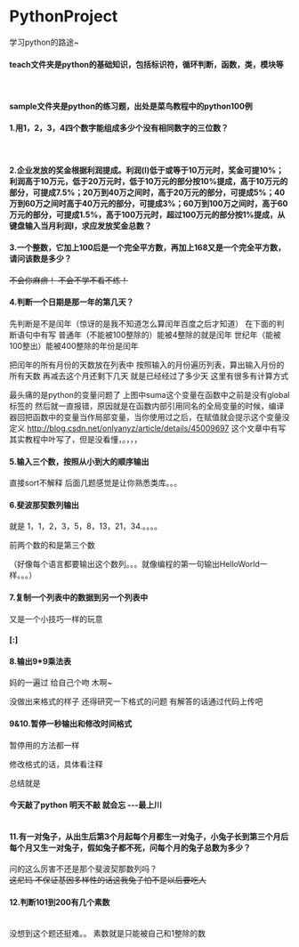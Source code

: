 # PythonProject
学习python的路途~


#### teach文件夹是python的基础知识，包括标识符，循环判断，函数，类，模块等

 
#### sample文件夹是python的练习题，出处是菜鸟教程中的python100例


#### 1.用1，2，3，4四个数字能组成多少个没有相同数字的三位数？
 
#### 2.企业发放的奖金根据利润提成。利润(I)低于或等于10万元时，奖金可提10%；利润高于10万元，低于20万元时，低于10万元的部分按10%提成，高于10万元的部分，可提成7.5%；20万到40万之间时，高于20万元的部分，可提成5%；40万到60万之间时高于40万元的部分，可提成3%；60万到100万之间时，高于60万元的部分，可提成1.5%，高于100万元时，超过100万元的部分按1%提成，从键盘输入当月利润I，求应发放奖金总数？

#### 3.一个整数，它加上100后是一个完全平方数，再加上168又是一个完全平方数，请问该数是多少？

~~不会你麻痹！
不会不学不看不练！~~

#### 4.判断一个日期是那一年的第几天？

先判断是不是闰年（惊讶的是我不知道怎么算闰年百度之后才知道）
在下面的判断语句中有写
普通年（不能被100整除的）能被4整除的就是闰年
世纪年（能被100整出）能被400整除的年份是闰年

把闰年的所有月份的天数放在列表中
按照输入的月份遍历列表，算出输入月份的所有天数   再减去这个月还剩下几天  就是已经经过了多少天
这里有很多有计算方式


最头痛的是python的变量问题了
上图中suma这个变量在函数中之前是没有global标签的
然后就一直报错，原因就是在函数内部引用同名的全局变量的时候，编译器回把函数中的变量当作局部变量，当你使用过之后，在赋值就会提示这个变量没定义
http://blog.csdn.net/onlyanyz/article/details/45009697
这个文章中有写
其实教程中叶写了，但是没看懂，。，，，<br>

#### 5.输入三个数，按照从小到大的顺序输出

直接sort不解释
后面几题感觉是让你熟悉类库。。。<br>

#### 6.斐波那契数列输出
就是  1，1，2，3，5，8，13，21，34.。。。。<br>

前两个数的和是第三个数<br>

（好像每个语言都要输出这个数列。。。就像编程的第一句输出HelloWorld一样。。。）<br>

#### 7.复制一个列表中的数据到另一个列表中<br>
又是一个小技巧一样的玩意<br>
#### [:]<br>


#### 8.输出9*9乘法表<br>

妈的一遍过
给自己个吻
木啊~<br>

没做出来格式的样子
还得研究一下格式的问题
有解答的话通过代码上传吧<br>

#### 9&10.暂停一秒输出和修改时间格式<br>

暂停用的方法都一样

修改格式的话，具体看注释

总结就是<br>


#### 今天敲了python 明天不敲  就会忘    ---最上川<br><br>

#### 11.有一对兔子，从出生后第3个月起每个月都生一对兔子，小兔子长到第三个月后每个月又生一对兔子，假如兔子都不死，问每个月的兔子总数为多少？


问的这么厉害不还是那个斐波契那数列吗？<br>
~~这尼玛
不保证基因多样性的话这我兔子怕不是以后要吃人~~<br>


#### 12.判断101到200有几个素数<br><br>


没想到这个题还挺难。。
素数就是只能被自己和1整除的数

